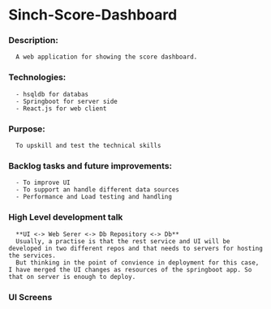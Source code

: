 # Sinch-Score-Dashboard

### Description: 
      A web application for showing the score dashboard.

### Technologies: 
      - hsqldb for databas
      - Springboot for server side
      - React.js for web client
      
### Purpose:
      To upskill and test the technical skills
      
### Backlog tasks and future improvements:
      - To improve UI
      - To support an handle different data sources
      - Performance and Load testing and handling
      
### High Level development talk
      **UI <-> Web Serer <-> Db Repository <-> Db**
      Usually, a practise is that the rest service and UI will be developed in two different repos and that needs to servers for hosting the services. 
      But thinking in the point of convience in deployment for this case, I have merged the UI changes as resources of the springboot app. So that on server is enough to deploy.
      
      
### UI Screens

      
      
 
